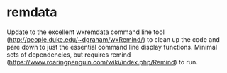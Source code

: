 # remdata

Update to the excellent wxremdata command line tool (http://people.duke.edu/~dgraham/wxRemind/) to clean up the code and pare down to just the essential command line display functions.
Minimal sets of dependencies, but requires remind (https://www.roaringpenguin.com/wiki/index.php/Remind) to run.
